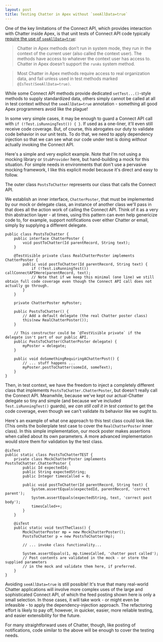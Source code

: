 ```yaml
---
layout: post
title: Testing Chatter in Apex without `seeAllData=true` 
---
```


One of the key limitations of the Connect API, which provides interaction with Chatter inside Apex, is that unit tests of Connect API code typically [require the use of `seeAllData=true`](https://developer.salesforce.com/docs/atlas.en-us.apexcode.meta/apexcode/connectAPI_TestingApex.htm):

> Chatter in Apex methods don’t run in system mode, they run in the context of the current user (also called the context user). The methods have access to whatever the context user has access to. Chatter in Apex doesn’t support the `runAs` system method.

> Most Chatter in Apex methods require access to real organization data, and fail unless used in test methods marked `@IsTest(SeeAllData=true)`.

While some Connect API methods provide dedicated `setTest...()`-style methods to supply standardized data, others simply cannot be called at all in test context without the `seeAllData=true` annotation - something all good Apex programmers avoid like the plague!

In some very simple cases, it may be enough to guard a Connect API call with `if (!Test.isRunningTest()) { }`. If used as a one-liner, it'll even still receive code coverage. But, of course, this abrogates our duty to validate code behavior in our unit tests. To do that, we need to apply dependency injection so that we can see what our code under test is doing *without* actually invoking the Connect API.

Here's a simple and very explicit example. Note that I'm not using a mocking library or `StubProvider` here, but hand-building a mock for this situation. For simple needs in environments that don't use a pervasive mocking framework, I like this explicit model because it's direct and easy to follow.

The outer class `PostsToChatter` represents our class that calls the Connect API.

We establish an inner interface, `ChatterPoster`, that must be implemented by our mock or delegate class, an instance of another class we'll pass in that does all the action work of calling the Connect API. Think of it as a very thin abstraction layer - at times, using this pattern can even help genericize code to, for example, support notifications over either Chatter *or* email, simply by supplying a different delegate.


    public class PostsToChatter {
        public interface ChatterPoster {
            void postToChatter(Id parentRecord, String text);
        }
     
        @TestVisible private class RealChatterPoster implements ChatterPoster {
            public void postToChatter(Id parentRecord, String text) {
                if (!Test.isRunningTest()) callConnectAPIHere(parentRecord, text);
                // Note that if we keep this minimal (one line) we still obtain full code coverage even though the Connect API call does not actually go through.
            }
        }

        private ChatterPoster myPoster;

        public PostsToChatter() {
            // Add a default delegate (the real Chatter poster class)
            this(new RealChatterPoster());
        }

        // This constructor could be `@TestVisible private` if the delegate isn't part of our public API.
        public PostsToChatter(ChatterPoster delegate) {
            myPoster = delegate;
        }

        public void doSomethingRequiringAChatterPost() {
            // ... stuff happens ...
            myPoster.postToChatter(someId, someText);
        }
    }

Then, in test context, we have the freedom to inject a completely different class that implements `PostsToChatter.ChatterPoster`, but doesn't really call the Connect API. Meanwhile, because we've kept our actual-Chatter delegate so tiny and simple (and because we've included `Test.isRunningTest()` guards), *we can still call it in test context* to get the code coverage, even though we can't validate its behavior like we ought to.

Here's an example of what one approach to this test class could look like. (This omits the boilerplate test case to cover the `RealChatterPoster` inner class). In this simple implementation, our mock poster makes assertions when called about its own parameters. A more advanced implementation would store them for validation by the test class.

    @isTest
    public static class PostsToChatterTEST {
        private class MockChatterPoster implements PostsToChatter.ChatterPoster {
            public Id expectedId;
            public String expectedString;
            public Integer timesCalled = 0;

            public void postToChatter(Id parentRecord, String text) {
                System.assertEquals(expectedId, parentRecord, 'correct parent');
                System.assertEquals(expectedString, text, 'correct post body');
                timesCalled++;
            }
        }
        
        @isTest
        public static void testTheClass() {
            MockChatterPoster mp = new MockChatterPoster();
            PostsToChatter p = new PostsToChatter(mp);
            
            // ... invoke class functionality...
             
            System.assertEquals(1, mp.timesCalled, 'chatter post called');
            // Post contents are validated in the mock - or store the supplied parameters 
            // in the mock and validate them here, if preferred.
        }
    }

Avoiding `seeAllData=true` is still possible! It's true that many real-world Chatter applications will involve more complex uses of the large and sophisticated Connect API, of which the feed posting shown here is only a small selection. In those cases, it will take work - or might even be infeasible - to apply the dependency-injection approach. The refactoring effort is likely to pay off, however, in quicker, easier, more reliable testing, and easier extensibility for the future.

For many straightforward uses of Chatter, though, like posting of notifications, code similar to the above will be enough to cover the testing needs.